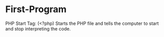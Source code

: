 # First-Program
<Start of the index for PHP terms for group reference>
<The format we'll be using will be dictionary style. 
You have the term, then you add ":" and the definition 
of the term>

PHP Start Tag: (<?php) Starts the PHP file and tells 
the computer to start and stop interpreting the code.  

